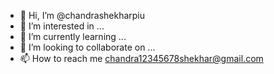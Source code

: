 - 👋 Hi, I’m @chandrashekharpiu
- 👀 I’m interested in ...
- 🌱 I’m currently learning ...
- 💞️ I’m looking to collaborate on ...
- 📫 How to reach me chandra12345678shekhar@gmail.com
<!---
chandrashekharpiu/chandrashekharpiu is a ✨ special ✨ repository because its `README.md` (this file) appears on your GitHub profile.
You can click the Preview link to take a look at your changes.
--->
